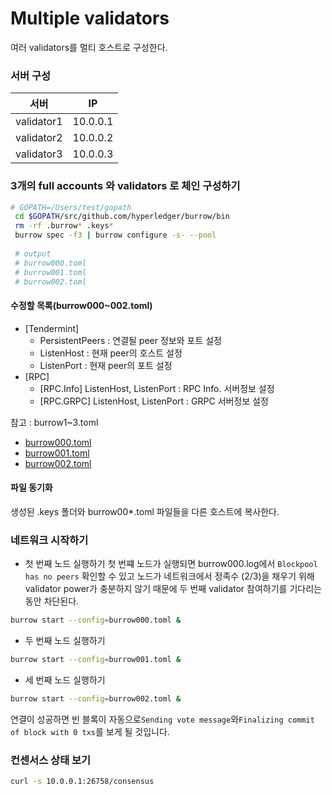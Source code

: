 # Multiple validators

여러 validators를 멀티 호스트로 구성한다.

### 서버 구성
서버|IP
---|---
validator1 | 10.0.0.1
validator2 | 10.0.0.2
validator3 | 10.0.0.3

### 3개의 full accounts 와 validators 로 체인 구성하기
```bash
# GOPATH=/Users/test/gopath
 cd $GOPATH/src/github.com/hyperledger/burrow/bin
 rm -rf .burrow* .keys*
 burrow spec -f3 | burrow configure -s- --pool
 
 # output
 # burrow000.toml
 # burrow001.toml
 # burrow002.toml
 ```
 
#### 수정할 목록(burrow000~002.toml)
* [Tendermint]
  * PersistentPeers : 연결될 peer 정보와 포트 설정
  * ListenHost : 현재 peer의 호스트 설정
  * ListenPort : 현재 peer의 포트 설정
* [RPC]
  * [RPC.Info] ListenHost, ListenPort : RPC Info. 서버정보 설정
  * [RPC.GRPC] ListenHost, ListenPort : GRPC 서버정보 설정

참고 : burrow1~3.toml
* [burrow000.toml](https://github.com/leesangdeok/hyperledger/blob/master/burrow/example/multiple-validators/burrow000.toml)
* [burrow001.toml](https://github.com/leesangdeok/hyperledger/blob/master/burrow/example/multiple-validators/burrow001.toml)
* [burrow002.toml](https://github.com/leesangdeok/hyperledger/blob/master/burrow/example/multiple-validators/burrow002.toml)
   
#### 파일 동기화
생성된 .keys 폴더와 burrow00*.toml 파일들을 다른 호스트에 복사한다.

### 네트워크 시작하기

* 첫 번째 노드 실행하기
첫 번쨰 노드가 실행되면 burrow000.log에서 `Blockpool has no peers` 확인할 수 있고 노드가 네트워크에서 정족수 (2/3)을 채우기 위해 validator power가 충분하지 않기 때문에 두 번째 validator 참여하기를 기다리는 동안 차단된다.
```bash
burrow start --config=burrow000.toml &
```

* 두 번째 노드 실행하기
```bash
burrow start --config=burrow001.toml &
```

* 세 번째 노드 실행하기
```bash
burrow start --config=burrow002.toml &
```
  
연결이 성공하면 빈 블록이 자동으로`Sending vote message`와`Finalizing commit of block with 0 txs`를 보게 될 것입니다. 

### 컨센서스 상태 보기
```bash
curl -s 10.0.0.1:26758/consensus
```

